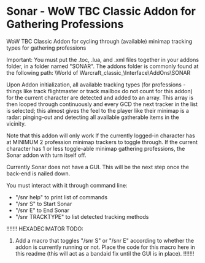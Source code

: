 # Sonar - WoW TBC Classic Addon for Gathering Professions
WoW TBC Classic Addon for cycling through (available) minimap tracking types for gathering professions

Important: You must put the .toc, .lua, and .xml files together in your addons folder, in a folder named "SONAR". The addons folder is commonly found at the following path: \World of Warcraft\_classic_\Interface\AddOns\SONAR

Upon Addon initialization, all available tracking types (for professions - things like track flightmaster or track mailbox do not count for this addon) for the current character are detected and added to an array. This array is then looped through continuously and every GCD the next tracker in the list is selected; this almost gives the feel to the player like their minimap is a radar: pinging-out and detecting all available gatherable items in the vicinity.

Note that this addon will only work If the currently logged-in character has at MINIMUM 2 profession minimap trackers to toggle through. If the current character has 1 or less toggle-able minimap gathering professions, the Sonar addon with turn itself off.

Currently Sonar does not have a GUI. This will be the next step once the back-end is nailed down. 

You must interact with it through command line:
 - "/snr help" to print list of commands
 - "/snr S" to Start Sonar
 - "/snr E" to End Sonar
 - "/snr TRACKTYPE" to list detected tracking methods
 
!!!!!!! 
HEXADECIMATOR TODO: 
1. Add a macro that toggles "/snr S" or "/snr E" according to whether the addon is currently running or not. Place the code for this macro here in this readme (this will act as a bandaid fix until the GUI is in place).
!!!!!!!

